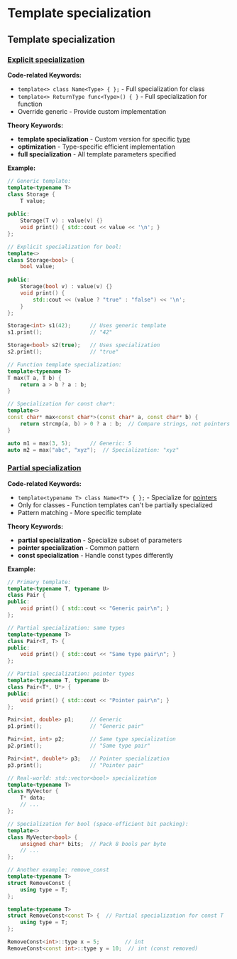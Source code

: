 # Template specialization

## Template specialization

### [Explicit specialization](https://en.cppreference.com/w/cpp/language/template_specialization.html)

**Code-related Keywords:**
- `template<> class Name<Type> { };` - Full specialization for class
- `template<> ReturnType func<Type>() { }` - Full specialization for function
- Override generic - Provide custom implementation

**Theory Keywords:**
- **template specialization** - Custom version for specific [type](../../02_types_and_objects/types.md)
- **optimization** - Type-specific efficient implementation
- **full specialization** - All template parameters specified

**Example:**
```cpp
// Generic template:
template<typename T>
class Storage {
    T value;
    
public:
    Storage(T v) : value(v) {}
    void print() { std::cout << value << '\n'; }
};

// Explicit specialization for bool:
template<>
class Storage<bool> {
    bool value;
    
public:
    Storage(bool v) : value(v) {}
    void print() { 
        std::cout << (value ? "true" : "false") << '\n';
    }
};

Storage<int> s1(42);      // Uses generic template
s1.print();               // "42"

Storage<bool> s2(true);   // Uses specialization
s2.print();               // "true"

// Function template specialization:
template<typename T>
T max(T a, T b) {
    return a > b ? a : b;
}

// Specialization for const char*:
template<>
const char* max<const char*>(const char* a, const char* b) {
    return strcmp(a, b) > 0 ? a : b;  // Compare strings, not pointers
}

auto m1 = max(3, 5);      // Generic: 5
auto m2 = max("abc", "xyz");  // Specialization: "xyz"
```

### [Partial specialization](https://en.cppreference.com/w/cpp/language/partial_specialization.html)

**Code-related Keywords:**
- `template<typename T> class Name<T*> { };` - Specialize for [pointers](../../05_declarations/compound_types.md)
- Only for classes - Function templates can't be partially specialized
- Pattern matching - More specific template

**Theory Keywords:**
- **partial specialization** - Specialize subset of parameters
- **pointer specialization** - Common pattern
- **const specialization** - Handle const types differently

**Example:**
```cpp
// Primary template:
template<typename T, typename U>
class Pair {
public:
    void print() { std::cout << "Generic pair\n"; }
};

// Partial specialization: same types
template<typename T>
class Pair<T, T> {
public:
    void print() { std::cout << "Same type pair\n"; }
};

// Partial specialization: pointer types
template<typename T, typename U>
class Pair<T*, U*> {
public:
    void print() { std::cout << "Pointer pair\n"; }
};

Pair<int, double> p1;     // Generic
p1.print();               // "Generic pair"

Pair<int, int> p2;        // Same type specialization
p2.print();               // "Same type pair"

Pair<int*, double*> p3;   // Pointer specialization
p3.print();               // "Pointer pair"

// Real-world: std::vector<bool> specialization
template<typename T>
class MyVector {
    T* data;
    // ...
};

// Specialization for bool (space-efficient bit packing):
template<>
class MyVector<bool> {
    unsigned char* bits;  // Pack 8 bools per byte
    // ...
};

// Another example: remove_const
template<typename T>
struct RemoveConst {
    using type = T;
};

template<typename T>
struct RemoveConst<const T> {  // Partial specialization for const T
    using type = T;
};

RemoveConst<int>::type x = 5;        // int
RemoveConst<const int>::type y = 10;  // int (const removed)
```
